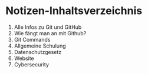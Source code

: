 # Notizen-Inhaltsverzeichnis

1. Alle Infos zu Git und GitHub
2. Wie fängt man an mit Github?
3. Git Commands
4. Allgemeine Schulung
5. Datenschutzgesetz
6. Website
7. Cybersecurity